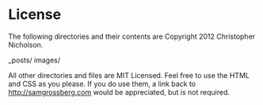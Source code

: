 # License
The following directories and their contents are Copyright 2012 Christopher Nicholson. 

_posts/
images/



All other directories and files are MIT Licensed. Feel free to use the HTML and CSS as you please. If you do use them, a link back to http://samgrossberg.com would be appreciated, but is not required.